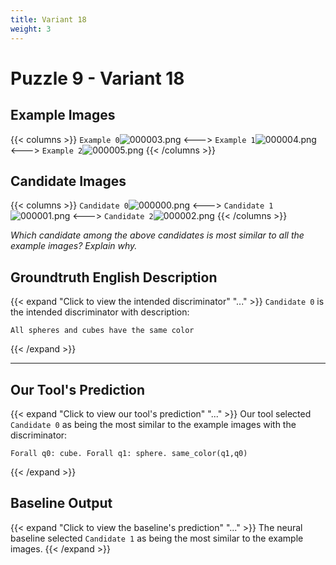 ```yaml
---
title: Variant 18
weight: 3
---
```


# Puzzle 9 - Variant 18

## Example Images
{{< columns >}}
`Example 0`![000003.png](/clevr-variants/assimilation/fovariant-18/render/images/CLEVR_val_000003.png)
<--->
`Example 1`![000004.png](/clevr-variants/assimilation/fovariant-18/render/images/CLEVR_val_000004.png)
<--->
`Example 2`![000005.png](/clevr-variants/assimilation/fovariant-18/render/images/CLEVR_val_000005.png)
{{< /columns >}}

## Candidate Images
{{< columns >}}
`Candidate 0`![000000.png](/clevr-variants/assimilation/fovariant-18/render/images/CLEVR_val_000000.png)
<--->
`Candidate 1`![000001.png](/clevr-variants/assimilation/fovariant-18/render/images/CLEVR_val_000001.png)
<--->
`Candidate 2`![000002.png](/clevr-variants/assimilation/fovariant-18/render/images/CLEVR_val_000002.png)
{{< /columns >}}

*Which candidate among the above candidates is most similar to all the example images? Explain why.*

## Groundtruth English Description

{{< expand "Click to view the intended discriminator" "..." >}}
`Candidate 0` is the intended discriminator with description:
```plaintext 
All spheres and cubes have the same color
```
{{< /expand >}}

---



## Our Tool's Prediction

{{< expand "Click to view our tool's prediction" "..." >}}
Our tool selected `Candidate 0` as being the most similar to the example images with the discriminator:
```plaintext
Forall q0: cube. Forall q1: sphere. same_color(q1,q0)
```
{{< /expand >}}



## Baseline Output

{{< expand "Click to view the baseline's prediction" "..." >}}
The neural baseline selected `Candidate 1` as being the most similar to the example images.
{{< /expand >}}

